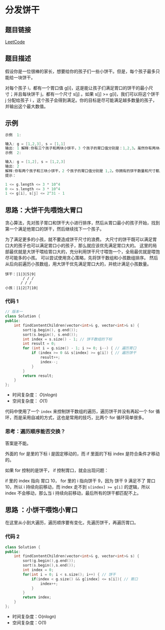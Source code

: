 # 分发饼干

## 题目链接

[LeetCode](https://leetcode-cn.com/problems/assign-cookies/)

## 题目描述

假设你是一位很棒的家长，想要给你的孩子们一些小饼干。但是，每个孩子最多只能给一块饼干。

对每个孩子 i，都有一个胃口值 g[i]，这是能让孩子们满足胃口的饼干的最小尺寸；并且每块饼干 j，都有一个尺寸 s[j] 。如果 s[j] >= g[i]，我们可以将这个饼干 j 分配给孩子 i ，这个孩子会得到满足。你的目标是尽可能满足越多数量的孩子，并输出这个最大数值。

## 示例

```cpp
示例  1:

输入: g = [1,2,3], s = [1,1]
输出: 1 解释:你有三个孩子和两块小饼干，3 个孩子的胃口值分别是：1,2,3。虽然你有两块小饼干，由于他们的尺寸都是 1，你只能让胃口值是 1 的孩子满足。所以你应该输出 1。
示例  2:

输入: g = [1,2], s = [1,2,3]
输出: 2
解释:你有两个孩子和三块小饼干，2 个孩子的胃口值分别是 1,2。你拥有的饼干数量和尺寸都足以让所有孩子满足。所以你应该输出 2.
提示：

1 <= g.length <= 3 * 10^4
0 <= s.length <= 3 * 10^4
1 <= g[i], s[j] <= 2^31 - 1
```

## 思路：大饼干先喂饱大胃口

贪心算法，先对孩子胃口和饼干大小进行排序，然后从胃口最小的孩子开始，找到第一个满足他胃口的饼干，然后继续找下一个孩子。

为了满足更多的小孩，就不要造成饼干尺寸的浪费。
大尺寸的饼干既可以满足胃口大的孩子也可以满足胃口小的孩子，那么就应该优先满足胃口大的。
这里的局部最优就是大饼干喂给胃口大的，充分利用饼干尺寸喂饱一个，全局最优就是喂饱尽可能多的小孩。
可以尝试使用贪心策略，先将饼干数组和小孩数组排序。
然后从后向前遍历小孩数组，用大饼干优先满足胃口大的，并统计满足小孩数量。

```
饼干：|1|3|5|9|
        / / /
       / / /
小孩：|1|2|7|10|
```

### 代码 1

```cpp
// 版本一
class Solution {
public:
    int findContentChildren(vector<int>& g, vector<int>& s) {
        sort(g.begin(), g.end());
        sort(s.begin(), s.end());
        int index = s.size() - 1; // 饼干数组的下标
        int result = 0;
        for (int i = g.size() - 1; i >= 0; i--) { // 遍历胃口
            if (index >= 0 && s[index] >= g[i]) { // 遍历饼干
                result++;
                index--;
            }
        }
        return result;
    }
};
```

- 时间复杂度： $O(nlogn)$
- 空间复杂度： $O(1)$

代码中使用了一个 `index` 来控制饼干数组的遍历，遍历饼干并没有再起一个 for 循环，而是采用自减的方式，这也是常用的技巧，比两个 for 循环简单很多。

### 思考：遍历顺序能否交换？

答案是不能。

外面的 for 是里的下标 i 是固定移动的，而 if 里面的下标 index 是符合条件才移动的。

如果 for 控制的是饼干， if 控制胃口，就会出现问题：

if 里的 index 指向 胃口 10， for 里的 i 指向饼干 9，因为 饼干 9 满足不了 胃口 10，所以 i 持续向前移动，而 index 走不到 `s[index] >= g[i]` 的逻辑，所以 index 不会移动，那么当 i 持续向前移动，最后所有的饼干都匹配不上。

## 思路 ：小饼干喂饱小胃口

在这里从小到大遍历，遍历顺序要有变化，先遍历饼干，再遍历胃口。

### 代码 2

```cpp
class Solution {
public:
    int findContentChildren(vector<int>& g, vector<int>& s) {
        sort(g.begin(),g.end());
        sort(s.begin(),s.end());
        int index = 0;
        for(int i = 0; i < s.size(); i++) { // 饼干
            if(index < g.size() && g[index] <= s[i]){ // 胃口
                index++;
            }
        }
        return index;
    }
};
```

- 时间复杂度：O(nlogn)
- 空间复杂度：O(1)
